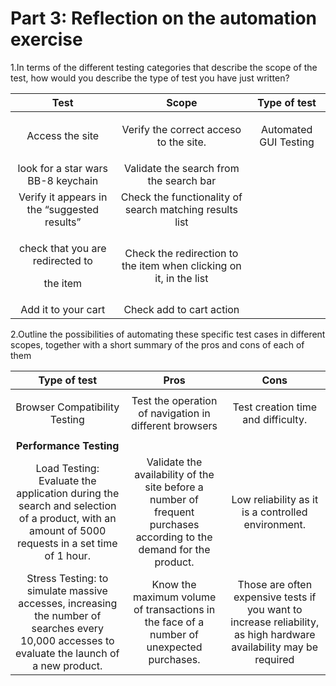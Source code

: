 ﻿
# **Part 3: Reflection on the automation exercise**
1.In terms of the different testing categories that describe the scope of the test, how would you describe the type of test you have just written?



|**Test**|**Scope**|**Type of test**|
| :-: | :-: | :-: |
|Access the site|Verify the correct acceso to the site.|<p></p><p></p><p></p><p></p><p></p><p></p><p>Automated GUI Testing</p>|
|look for a star wars BB-8 keychain|Validate the search from the search bar||
|Verify it appears in the “suggested results”|Check the functionality of search matching results list||
|<p>check that you are redirected to</p><p>the item</p>|Check the redirection to the item when clicking on it, in the list||
|Add it to your cart|Check add to cart action||


2.Outline the possibilities of automating these specific test cases in different scopes, together with a short summary of the pros and cons of each of them



|**Type of test**|**Pros**|**Cons**|
| :-: | :-: | :-: |
|<p>Browser Compatibility Testing</p><p></p><p></p>|Test the operation of navigation in different browsers|Test creation time and difficulty.|
|**Performance Testing**|
|Load Testing: Evaluate the application during the search and selection of a product, with an amount of 5000 requests in a set time of 1 hour.|Validate the availability of the site before a number of frequent purchases according to the demand for the product.|Low reliability as it is a controlled environment. |
|Stress Testing: to simulate massive accesses, increasing the number of searches every 10,000 accesses to evaluate the launch of a new product.|Know the maximum volume of transactions in the face of a number of unexpected purchases.|Those are often expensive tests if you want to increase reliability, as high hardware availability may be required|









